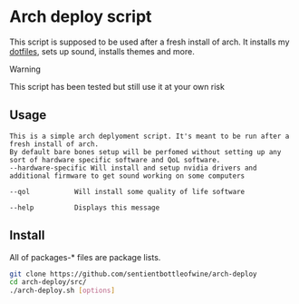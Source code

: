 <h1>Arch deploy script</h1>

This script is supposed to be used after a fresh install of arch. It installs my [dotfiles](https://github.com/sentientbottleofwine/dotfiles), sets up sound, installs themes and more.

> [!WARNING]
> This script has been tested but still use it at your own risk

## Usage
```
This is a simple arch deplyoment script. It's meant to be run after a fresh install of arch.
By default bare bones setup will be perfomed without setting up any sort of hardware specific software and QoL software.
--hardware-specific	Will install and setup nvidia drivers and additional firmware to get sound working on some computers

--qol			Will install some quality of life software

--help			Displays this message
```

## Install
All of packages-* files are package lists.
```sh
git clone https://github.com/sentientbottleofwine/arch-deploy
cd arch-deploy/src/
./arch-deploy.sh [options]
```
